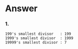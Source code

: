 # Answer

### 1.
    199's smallest divisor   : 199
    1999's smallest divisor  : 1999
    19999's smallest divisor : 7